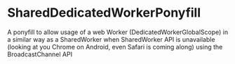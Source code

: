 # SharedDedicatedWorkerPonyfill
A ponyfill to allow usage of a web Worker (DedicatedWorkerGlobalScope) in a similar way as a SharedWorker when SharedWorker API is unavailable (looking at you Chrome on Android, even Safari is coming along) using the BroadcastChannel API
